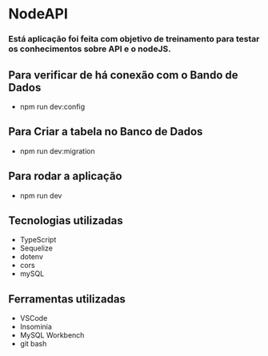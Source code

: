 # NodeAPI
### Está aplicação foi feita com objetivo de treinamento para testar os conhecimentos sobre API e o nodeJS.

## Para verificar de há conexão com o Bando de Dados
- npm run dev:config

## Para Criar a tabela no Banco de Dados
- npm run dev:migration

## Para rodar a aplicação
- npm run dev

## Tecnologias utilizadas
- TypeScript
- Sequelize
- dotenv
- cors
- mySQL

## Ferramentas utilizadas
- VSCode
- Insominia
- MySQL Workbench
- git bash
